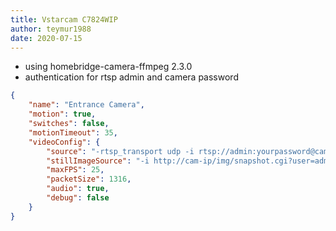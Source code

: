```yaml
---
title: Vstarcam C7824WIP
author: teymur1988
date: 2020-07-15
---
```

- using homebridge-camera-ffmpeg 2.3.0
- authentication for rtsp admin and camera password

```json
{
    "name": "Entrance Camera",
    "motion": true,
    "switches": false,
    "motionTimeout": 35,
    "videoConfig": {
        "source": "-rtsp_transport udp -i rtsp://admin:yourpassword@cam-ip:10554/udp/av0_0",
        "stillImageSource": "-i http://cam-ip/img/snapshot.cgi?user=admin&pwd=yourpassword&res=0",
        "maxFPS": 25,
        "packetSize": 1316,
        "audio": true,
        "debug": false
    }
}
```
